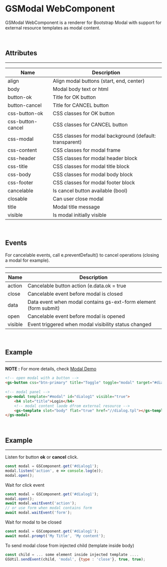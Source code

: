 # GSModal WebComponent
 
GSModal WebComponent is a renderer for Bootstrap Modal with support for external resource templates as modal content.
 
<br>
 
## Attributes
---
 
| Name               | Description                                                  |
|--------------------|--------------------------------------------------------------|
| align              | Align modal buttons (start, end, center)                     |
| body               | Modal body text or html                                      |
| button-ok          | Title for OK button                                          |
| button-cancel      | Title for CANCEL button                                      |
| css-button-ok      | CSS classes for OK button                                    |
| css-button-cancel  | CSS classes for CANCEL button                                |
| css-modal          | CSS classes for modal background (default: transparent)      |
| css-content        | CSS classes for modal frame                                  |
| css-header         | CSS classes for modal header block                           |
| css-title          | CSS classes for modal title block                            |
| css-body           | CSS classes for modal body block                             |
| css-footer         | CSS classes for modal footer block                           |
| cancelable         | Is cancel button available (bool)                            |
| closable           | Can user close modal                                         |
| title              | Modal title message                                          |
| visible            | Is modal initially visible                                   |
 
 <br>
 
## Events

For cancelable events, call e.preventDefault() to cancel operations (closing a modal for example).

---
| Name               | Description                                                  |
|--------------------|--------------------------------------------------------------|
| action             | Cancelable button action (e.data.ok = true | false )         |
| close              | Cancelable event before modal is closed                      |
| data               | Data event when modal contains gs-ext-form element (form submit) |
| open               | Cancelable event before modal is opened                      |
| visible            | Event triggered when modal visibility status changed         |

<br>
 
## Example
---
 
**NOTE :**
For more details, check [Modal Demo](../../demos/modal/)
 
```html
<!-- open modal with a button -->
<gs-button css="btn-primary" title="Toggle" toggle="modal" target="#dialog1"></gs-button>
 
<!-- modal panel -->
<gs-modal template="#modal" id="dialog1" visible="true">
    <h4 slot="title">Login</h4>
    <!-- modal content laode dfrom external resource -->
    <gs-template slot="body" flat="true" href="//dialog.tpl"></gs-template>
</gs-modal>
```
 
<br>
 
## Example
---
 
Listen for button **ok** or **cancel** click. 
 
```JavaScript
const modal = GSComponent.get('#dialog1');
modal.listen('action', e => console.log(e));
modal.open();
```
 
Wait for click event

```JavaScript
const modal = GSComponent.get('#dialog1');
modal.open();
await modal.waitEvent('action');
// or use form when modal contains form
await modal.waitEvent('form');
```

Wait for modal to be closed 

```JavaScript
const modal = GSComponent.get('#dialog1');
await modal.prompt('My Title', 'My content');
```

To send modal close from injected child (template inside body)

```JavaScript
const child = ... some element inside injected template ....
GSUtil.sendEvent(child, 'modal', {type : 'close'}, true, true);
```

